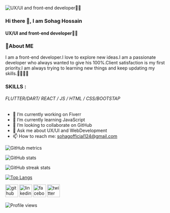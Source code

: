 ![UX/UI and front-end developer🙆‍♂️](https://scontent.fdac116-1.fna.fbcdn.net/v/t39.30808-6/306558040_524056626195195_7341676738984802035_n.jpg?stp=dst-jpg_p180x540&_nc_cat=106&ccb=1-7&_nc_sid=e3f864&_nc_eui2=AeH8_rSR-fHbFK8c22W65gpNHaZlyGREYikdpmXIZERiKVwhHN_M-3kwsrlSE2IoAqxEpXNVIjNdE705UYUr2Izv&_nc_ohc=Iw3ifYmKa3kAX8VIJWp&_nc_ht=scontent.fdac116-1.fna&oh=00_AT97y59zj3lvFKjJWmZn3SR1DWznRNvtfC4hQtMAR299bg&oe=632A7583)

### Hi there 👋, I am Sohag Hossain
#### UX/UI and front-end developer🙆‍♂️

### 📝About ME
I am a front-end developer.I love to explore new ideas.I am a passionate developer who always wanted to give his 100%.Client satisfaction is my first priority.I am always trying to learning new things and keep updating my skills.🙋‍♂️🙋‍♂️

### SKILLS :
###### FLUTTER/DART/ REACT / JS / HTML / CSS/BOOTSTAP

- 🔭 I’m currently working on Fiverr 
- 🌱 I’m currently learning JavaScript 
- 👯 I’m looking to collaborate on GitHub 
- 💬 Ask me about UX/UI and WebDevelopment 
- 📫 How to reach me: sohagofficial124@gmail.com 

![GitHub metrics](https://metrics.lecoq.io/SohagHossainPappu) 
  
![GitHub stats](https://github-readme-stats.vercel.app/api?username=SohagHossainPappu&show_icons=true)  
 
![GitHub streak stats](https://github-readme-streak-stats.herokuapp.com/?user=SohagHossainPappu)

[![Top Langs](https://github-readme-stats.vercel.app/api/top-langs/?username=SohagHossainPappu)](https://github.com/anuraghazra/github-readme-stats)

[<img src='https://cdn.jsdelivr.net/npm/simple-icons@3.0.1/icons/github.svg' alt='github' height='40'>](https://github.com/SohagHossainPappu)  [<img src='https://cdn.jsdelivr.net/npm/simple-icons@3.0.1/icons/linkedin.svg' alt='linkedin' height='40'>](https://www.linkedin.com/in/sohaghossain-pappu/)  [<img src='https://cdn.jsdelivr.net/npm/simple-icons@3.0.1/icons/facebook.svg' alt='facebook' height='40'>](https://www.facebook.com/SohagPappuOfficial)  [<img src='https://cdn.jsdelivr.net/npm/simple-icons@3.0.1/icons/twitter.svg' alt='twitter' height='40'>](https://twitter.com/@SohagPappu)

![Profile views](https://gpvc.arturio.dev/SohagHossainPappu)  
